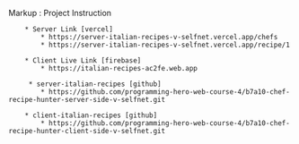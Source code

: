Markup : Project Instruction

        * Server Link [vercel]
            * https://server-italian-recipes-v-selfnet.vercel.app/chefs
            * https://server-italian-recipes-v-selfnet.vercel.app/recipe/1

        * Client Live Link [firebase]
            * https://italian-recipes-ac2fe.web.app

         * server-italian-recipes [github]
            * https://github.com/programming-hero-web-course-4/b7a10-chef-recipe-hunter-server-side-v-selfnet.git

        * client-italian-recipes [github]
            * https://github.com/programming-hero-web-course-4/b7a10-chef-recipe-hunter-client-side-v-selfnet.git
